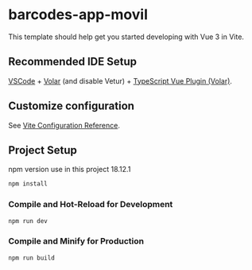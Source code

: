 # barcodes-app-movil

This template should help get you started developing with Vue 3 in Vite.

## Recommended IDE Setup

[VSCode](https://code.visualstudio.com/) + [Volar](https://marketplace.visualstudio.com/items?itemName=Vue.volar) (and disable Vetur) + [TypeScript Vue Plugin (Volar)](https://marketplace.visualstudio.com/items?itemName=Vue.vscode-typescript-vue-plugin).

## Customize configuration

See [Vite Configuration Reference](https://vitejs.dev/config/).

## Project Setup

npm version use in this project 
18.12.1
```sh
npm install
```

### Compile and Hot-Reload for Development

```sh
npm run dev
```

### Compile and Minify for Production

```sh
npm run build
```
